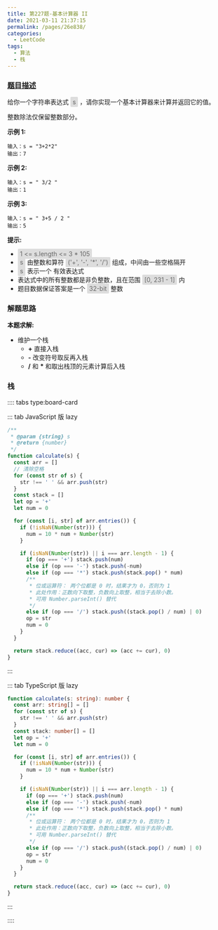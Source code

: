 ```yaml
---
title: 第227题-基本计算器 II
date: 2021-03-11 21:37:15
permalink: /pages/26e838/
categories:
  - LeetCode
tags:
  - 算法
  - 栈
---
```


### [题目描述](https://leetcode-cn.com/problems/basic-calculator-ii/)

给你一个字符串表达式 <span style="background: #ddd; color: #666; padding: 3px 5px; border-radius: 2px;">s</span> ，请你实现一个基本计算器来计算并返回它的值。

整数除法仅保留整数部分。

<!-- more -->

**示例 1:**

```
输入：s = "3+2*2"
输出：7
```

**示例 2:**

```
输入：s = " 3/2 "
输出：1
```

**示例 3:**

```
输入：s = " 3+5 / 2 "
输出：5
```

**提示:**

- <span style="background: #ddd; color: #666; padding: 3px 5px; border-radius: 2px;">1 <= s.length <= 3 \* 105</span>
- <span style="background: #ddd; color: #666; padding: 3px 5px; border-radius: 2px;">s</span> 由整数和算符 <span style="background: #ddd; color: #666; padding: 3px 5px; border-radius: 2px;">('+', '-', '\*', '/')</span> 组成，中间由一些空格隔开
- <span style="background: #ddd; color: #666; padding: 3px 5px; border-radius: 2px;">s</span> 表示一个 有效表达式
- 表达式中的所有整数都是非负整数，且在范围 <span style="background: #ddd; color: #666; padding: 3px 5px; border-radius: 2px;">[0, 231 - 1]</span> 内
- 题目数据保证答案是一个 <span style="background: #ddd; color: #666; padding: 3px 5px; border-radius: 2px;">32-bit</span> 整数

### 解题思路

**本题求解:**

- 维护一个栈
  - **+** 直接入栈
  - **-** 改变符号取反再入栈
  - **/** 和 **\*** 和取出栈顶的元素计算后入栈

### 栈

:::: tabs type:board-card

::: tab JavaScript 版 lazy

```JavaScript
/**
 * @param {string} s
 * @return {number}
 */
function calculate(s) {
  const arr = []
  // 清除空格
  for (const str of s) {
    str !== ' ' && arr.push(str)
  }
  const stack = []
  let op = '+'
  let num = 0

  for (const [i, str] of arr.entries()) {
    if (!isNaN(Number(str))) {
      num = 10 * num + Number(str)
    }

    if (isNaN(Number(str)) || i === arr.length - 1) {
      if (op === '+') stack.push(num)
      else if (op === '-') stack.push(-num)
      else if (op === '*') stack.push(stack.pop() * num)
      /**
       * 位或运算符： 两个位都是 0 时，结果才为 0，否则为 1
       * 此处作用：正数向下取整，负数向上取整，相当于去除小数。
       * 可用 Number.parseInt() 替代
       */
      else if (op === '/') stack.push((stack.pop() / num) | 0)
      op = str
      num = 0
    }
  }

  return stack.reduce((acc, cur) => (acc += cur), 0)
}
```

:::

::: tab TypeScript 版 lazy

```TypeScript
function calculate(s: string): number {
  const arr: string[] = []
  for (const str of s) {
    str !== ' ' && arr.push(str)
  }
  const stack: number[] = []
  let op = '+'
  let num = 0

  for (const [i, str] of arr.entries()) {
    if (!isNaN(Number(str))) {
      num = 10 * num + Number(str)
    }

    if (isNaN(Number(str)) || i === arr.length - 1) {
      if (op === '+') stack.push(num)
      else if (op === '-') stack.push(-num)
      else if (op === '*') stack.push(stack.pop() * num)
      /**
       * 位或运算符： 两个位都是 0 时，结果才为 0，否则为 1
       * 此处作用：正数向下取整，负数向上取整，相当于去除小数。
       * 可用 Number.parseInt() 替代
       */
      else if (op === '/') stack.push((stack.pop() / num) | 0)
      op = str
      num = 0
    }
  }

  return stack.reduce((acc, cur) => (acc += cur), 0)
}
```

:::

::::
